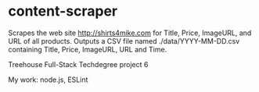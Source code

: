 # content-scraper

Scrapes the web site http://shirts4mike.com for Title, Price, ImageURL, and URL of all products.
Outputs a CSV file named ./data/YYYY-MM-DD.csv containing Title, Price, ImageURL, URL and Time.

Treehouse Full-Stack Techdegree project 6

My work: node.js, ESLint
